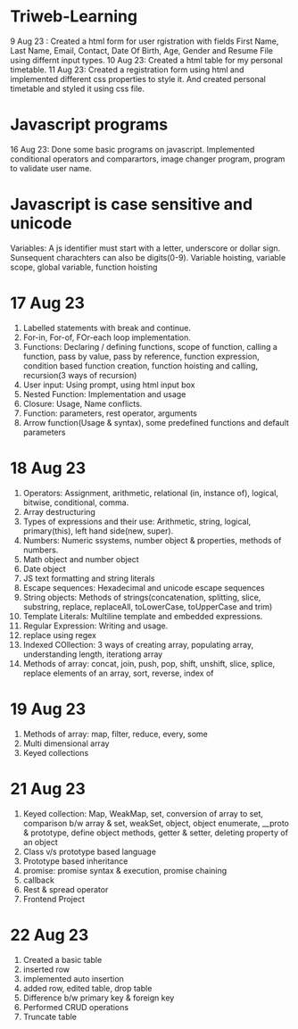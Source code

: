 # Triweb-Learning
 9 Aug 23 : Created a html form for user rgistration with fields First Name, Last Name, Email, Contact, Date Of Birth, Age, Gender and Resume File using differnt input types.
 10 Aug 23: Created a html table for my personal timetable.
 11 Aug 23: Created a registration form using html and implemented different css properties to style it. And created personal timetable and styled it using css file.

 # Javascript programs
 16 Aug 23: Done some basic programs on javascript. Implemented conditional operators and comparartors, image changer program, program to validate user name.

 # Javascript is case sensitive and unicode
 Variables: A js identifier must start with a letter, underscore or dollar sign. Sunsequent charachters can also be digits(0-9).
 Variable hoisting, variable scope, global variable, function hoisting

  # 17 Aug 23
  1. Labelled statements with break and continue.
  2. For-in, For-of, FOr-each loop implementation.
  3. Functions: Declaring / defining functions, scope of function, calling a function, pass by value, pass by reference, function expression, condition based function creation, function hoisting and calling, recursion(3 ways of recursion)
  4. User input:  Using prompt, using html input box
  5. Nested Function: Implementation and usage
  6. Closure: Usage, Name conflicts.
  7. Function: parameters, rest operator, arguments
  8. Arrow function(Usage & syntax), some predefined functions and default parameters

  # 18 Aug 23
  1. Operators: Assignment, arithmetic, relational (in, instance of), logical, bitwise, conditional, comma.
  2. Array destructuring
  3. Types of expressions and their use: Arithmetic, string, logical, primary(this), left hand side(new, super).
  4. Numbers: Numeric ssystems, number object & properties, methods of numbers.
  5. Math object and number object
  6. Date object
  7. JS text formatting and string literals
  8. Escape sequences: Hexadecimal and unicode escape sequences
  9. String objects: Methods of strings(concatenation, splitting, slice, substring, replace, replaceAll, toLowerCase, toUpperCase and trim)
  10. Template Literals: Multiline template and embedded expressions.
  11. Regular Expression: Writing and usage.
  12. replace using regex
  13. Indexed COllection: 3 ways of creating array, populating array, understanding length, iterationg array
  14. Methods of array: concat, join, push, pop, shift, unshift, slice, splice, replace elements of an array, sort, reverse, index of

  # 19 Aug 23
  1. Methods of array: map, filter, reduce, every, some
  2. Multi dimensional array
  3. Keyed collections

  # 21 Aug 23
  1. Keyed collection: Map, WeakMap, set, conversion of array to set, comparison b/w array & set, weakSet, object, object enumerate, __proto & prototype, define object methods, getter & setter, deleting property of an object
  2. Class v/s prototype based language
  3. Prototype based inheritance
  4. promise: promise syntax & execution, promise chaining
  5. callback
  6. Rest & spread operator
  7. Frontend Project

  # 22 Aug 23
  1. Created a basic table
  2. inserted row
  3. implemented auto insertion
  4. added row, edited table, drop table
  5. Difference b/w primary key & foreign key
  6. Performed CRUD operations
  7. Truncate table
